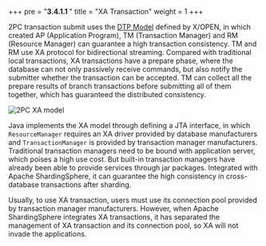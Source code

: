 +++
pre = "<b>3.4.1.1 </b>"
title = "XA Transaction"
weight = 1
+++

2PC transaction submit uses the [DTP Model](http://pubs.opengroup.org/onlinepubs/009680699/toc.pdf) defined by X/OPEN, 
in which created AP (Application Program), TM (Transaction Manager) and RM (Resource Manager) can guarantee a high transaction consistency.
TM and RM use XA protocol for bidirectional streaming. 
Compared with traditional local transactions, XA transactions have a prepare phase, where the database can not only passively receive commands, but also notify the submitter whether the transaction can be accepted. 
TM can collect all the prepare results of branch transactions before submitting all of them together, which has guaranteed the distributed consistency.

![2PC XA model](https://shardingsphere.apache.org/document/current/img/transaction/2pc-tansaction-modle.png)

Java implements the XA model through defining a JTA interface, in which `ResourceManager` requires an XA driver provided by database manufacturers and `TransactionManager` is provided by transaction manager manufacturers. 
Traditional transaction managers need to be bound with application server, which poises a high use cost. But built-in transaction managers have already been able to provide services through jar packages. 
Integrated with Apache ShardingSphere, it can guarantee the high consistency in cross-database transactions after sharding.

Usually, to use XA transaction, users must use its connection pool provided by transaction manager manufacturers. 
However, when Apache ShardingSphere integrates XA transactions, it has separated the management of XA transaction and its connection pool, so XA will not invade the applications.

